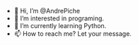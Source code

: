 - 👋 Hi, I’m @AndrePiche
- 👀 I’m interested in programing.
- 🌱 I’m currently learning Python.
- 📫 How to reach me? Let your message. 

<!---
AndrePiche/AndrePiche is a ✨ special ✨ repository because its `README.md` (this file) appears on your GitHub profile.
You can click the Preview link to take a look at your changes.
--->
